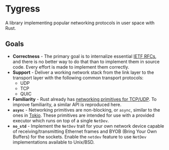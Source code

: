# Tygress


A library implementing popular networking protocols in user space with Rust.

## Goals

- **Correctness** - The primary goal is to internalize essential [IETF RFCs][rfc], and there is
  no better way to do that than to implement them in source code. Every effort is made to implement 
  them correctly.
- **Support** - Deliver a working network stack from the link layer to the transport layer with the 
  following common transport protocols:
    - UDP
    - TCP
    - QUIC
- **Familiarity** - Rust already has [networking primitives for TCP/UDP][net]. To improve 
  familiarity, a similar API is reproduced here.
- **`async`** - Networking primitives are non-blocking, or `async`, similar to the ones in 
  [Tokio][tokio]. These primitives are intended for use with a provided executor which runs on top 
  of a single `NetDev`.
- **`no_std`** - Implement the `NetDev` trait for your own network device capable of 
  receiving/transmitting Ethernet frames and BYOB (Bring Your Own Buffers) for the sockets. Enable 
  the `netdev` feature to use `NetDev` implementations available to Unix/BSD.

[rfc]: https://www.ietf.org/standards/rfcs
[net]: https://doc.rust-lang.org/std/net
[tokio]: https://docs.rs/tokio/latest/tokio/net